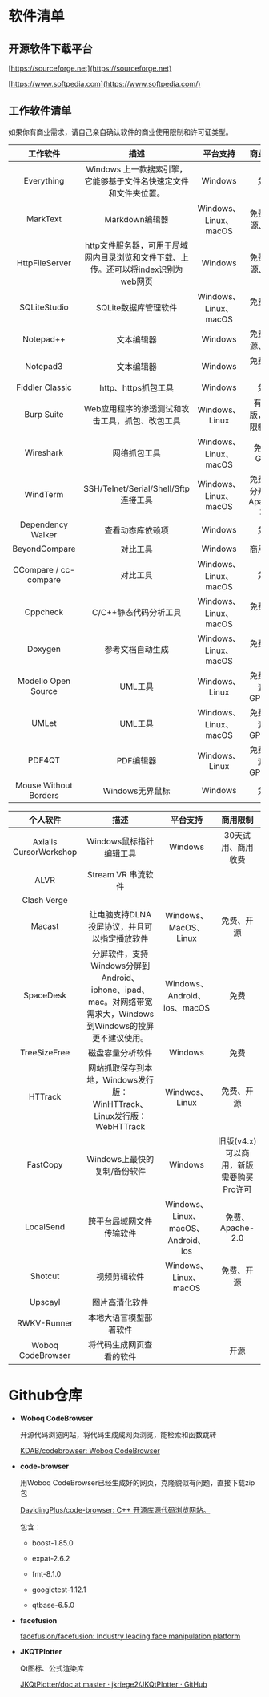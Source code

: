 # 软件清单

## 开源软件下载平台

[https://sourceforge.net](https://sourceforge.net)

[https://www.softpedia.com](https://www.softpedia.com/)

## 工作软件清单

如果你有商业需求，请自己亲自确认软件的商业使用限制和许可证类型。

| 工作软件                  | 描述                                              | 平台支持                | 商业限制               |
|:---------------------:|:-----------------------------------------------:|:-------------------:|:------------------:|
| Everything            | Windows 上一款搜索引擎，它能够基于文件名快速定文件和文件夹位置。            | Windows             | 免费                 |
| MarkText              | Markdown编辑器                                     | Windows、Linux、macOS | 免费、开源、MIT          |
| HttpFileServer        | http文件服务器，可用于局域网内目录浏览和文件下载、上传。还可以将index识别为web网页 | Windows             | 免费、开源、MIT          |
| SQLiteStudio          | SQLite数据库管理软件                                   | Windows、Linux、macOS | 免费、开源              |
| Notepad++             | 文本编辑器                                           | Windows             | 免费、开源、GPL          |
| Notepad3              | 文本编辑器                                           | Windows             | 免费、开源              |
| Fiddler Classic       | http、https抓包工具                                  | Windows             | 免费                 |
| Burp Suite            | Web应用程序的渗透测试和攻击工具，抓包、改包工具                       | Windows、Linux       | 有社区版，商用限制不明        |
| Wireshark             | 网络抓包工具                                          | Windows、Linux、macOS | 免费、GPL2            |
| WindTerm              | SSH/Telnet/Serial/Shell/Sftp连接工具                | Windows、Linux、macOS | 免费、部分开源、Apache-2.0 |
| Dependency Walker     | 查看动态库依赖项                                        | Windows             | 免费                 |
| BeyondCompare         | 对比工具                                            | Windows             | 商用收费               |
| CCompare / cc-compare | 对比工具                                            | Windows、Linux、macOS | 免费                 |
| Cppcheck              | C/C++静态代码分析工具                                   | Windows、Linux、macOS | 免费、开源              |
| Doxygen               | 参考文档自动生成                                        | Windows、Linux、macOS | 免费、开源              |
| Modelio Open Source   | UML工具                                           | Windows、Linux       | 免费、开源、GPL-3.0      |
| UMLet                 | UML工具                                           | Windows、Linux、macOS | 免费、开源、GPL-3.0      |
| PDF4QT                | PDF编辑器                                          | Windows、Linux       | 免费、开源、GPL-3.0      |
| Mouse Without Borders | Windows无界鼠标                                     | Windows             | 免费                 |

| 个人软件                   | 描述                                                                          | 平台支持                            | 商用限制                     |
|:----------------------:|:---------------------------------------------------------------------------:|:-------------------------------:|:------------------------:|
| Axialis CursorWorkshop | Windows鼠标指针编辑工具                                                             | Windows                         | 30天试用、商用收费               |
| ALVR                   | Stream VR 串流软件                                                              |                                 |                          |
| Clash Verge            |                                                                             |                                 |                          |
| Macast                 | 让电脑支持DLNA投屏协议，并且可以指定播放软件                                                    | Windows、MacOS、Linux             | 免费、开源                    |
| SpaceDesk              | 分屏软件，支持Windows分屏到Android、iphone、ipad、mac。对网络带宽需求大，Windows到Windows的投屏更不建议使用。 | Windows、Android、ios、macOS       | 免费                       |
| TreeSizeFree           | 磁盘容量分析软件                                                                    | Windows                         | 免费                       |
| HTTrack                | 网站抓取保存到本地，Windows发行版：WinHTTrack、Linux发行版：WebHTTrack                         | Windwos、Linux                   | 免费、开源                    |
| FastCopy               | Windows上最快的复制/备份软件                                                          | Windows                         | 旧版(v4.x)可以商用，新版需要购买Pro许可 |
| LocalSend              | 跨平台局域网文件传输软件                                                                | Windows、Linux、macOS、Android、ios | 免费、Apache-2.0            |
| Shotcut                | 视频剪辑软件                                                                      | Windows、Linux、macOS             | 免费、开源                    |
| Upscayl                | 图片高清化软件                                                                     |                                 |                          |
| RWKV-Runner            | 本地大语言模型部署软件                                                                 |                                 |                          |
| Woboq CodeBrowser      | 将代码生成网页查看的软件                                                                |                                 | 开源                       |

# Github仓库

* **Woboq CodeBrowser**
  
  开源代码浏览网站，将代码生成成网页浏览，能检索和函数跳转
  
  [KDAB/codebrowser: Woboq CodeBrowser](https://github.com/KDAB/codebrowser)

* **code-browser**
  
  用Woboq CodeBrowser已经生成好的网页，克隆貌似有问题，直接下载zip包
  
  [DavidingPlus/code-browser: C++ 开源库源代码浏览网站。](https://github.com/DavidingPlus/code-browser)
  
  包含：
  
  * boost-1.85.0
  
  * expat-2.6.2
  
  * fmt-8.1.0
  
  * googletest-1.12.1
  
  * qtbase-6.5.0

* **facefusion**
  
  [facefusion/facefusion: Industry leading face manipulation platform](https://github.com/facefusion/facefusion)

* **JKQTPlotter**
  
  Qt图标、公式渲染库
  
  [JKQtPlotter/doc at master · jkriege2/JKQtPlotter · GitHub](https://github.com/jkriege2/JKQtPlotter/tree/master/doc)

